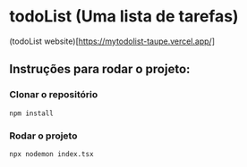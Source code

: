 # todoList (Uma lista de tarefas)

(todoList website)[https://mytodolist-taupe.vercel.app/]

## Instruções para rodar o projeto:

### Clonar o repositório

```
npm install
```

### Rodar o projeto

```
npx nodemon index.tsx
```
